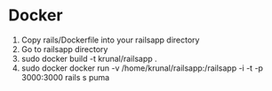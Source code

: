 Docker
======

1) Copy rails/Dockerfile into your railsapp directory <br>
2) Go to railsapp directory <br>
3) sudo docker build -t krunal/railsapp . <br>
4) sudo docker docker run -v /home/krunal/railsapp:/railsapp -i -t -p 3000:3000 <image-name> rails s puma <br>

